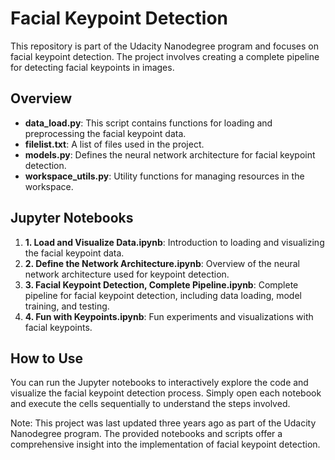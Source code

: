# Facial Keypoint Detection

This repository is part of the Udacity Nanodegree program and focuses on facial keypoint detection. The project involves creating a complete pipeline for detecting facial keypoints in images.

## Overview
- **data_load.py**: This script contains functions for loading and preprocessing the facial keypoint data.
- **filelist.txt**: A list of files used in the project.
- **models.py**: Defines the neural network architecture for facial keypoint detection.
- **workspace_utils.py**: Utility functions for managing resources in the workspace.

## Jupyter Notebooks
1. **1. Load and Visualize Data.ipynb**: Introduction to loading and visualizing the facial keypoint data.
2. **2. Define the Network Architecture.ipynb**: Overview of the neural network architecture used for keypoint detection.
3. **3. Facial Keypoint Detection, Complete Pipeline.ipynb**: Complete pipeline for facial keypoint detection, including data loading, model training, and testing.
4. **4. Fun with Keypoints.ipynb**: Fun experiments and visualizations with facial keypoints.

## How to Use
You can run the Jupyter notebooks to interactively explore the code and visualize the facial keypoint detection process. Simply open each notebook and execute the cells sequentially to understand the steps involved.

Note: This project was last updated three years ago as part of the Udacity Nanodegree program. The provided notebooks and scripts offer a comprehensive insight into the implementation of facial keypoint detection.
